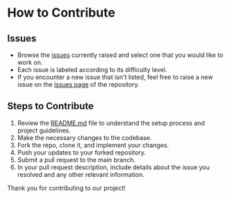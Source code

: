 # How to Contribute

## Issues

-   Browse the [issues](https://github.com/Ankit-Roy-CSE/Chatopia_GSOC_Heat_24/issues) currently raised and select one that you would like to work on.
-   Each issue is labeled according to its difficulty level.
-   If you encounter a new issue that isn't listed, feel free to raise a new issue on the [issues page](https://github.com/Ankit-Roy-CSE/Chatopia_GSOC_Heat_24/issues) of the repository.

## Steps to Contribute

1. Review the [README.md](./README.md) file to understand the setup process and project guidelines.
2. Make the necessary changes to the codebase.
3. Fork the repo, clone it, and implement your changes.
4. Push your updates to your forked repository.
5. Submit a pull request to the main branch.
6. In your pull request description, include details about the issue you resolved and any other relevant information.

Thank you for contributing to our project!
